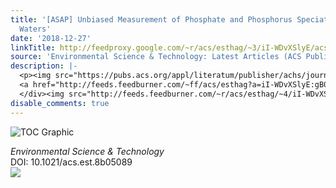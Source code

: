 ```yaml
---
title: '[ASAP] Unbiased Measurement of Phosphate and Phosphorus Speciation in Surface
  Waters'
date: '2018-12-27'
linkTitle: http://feedproxy.google.com/~r/acs/esthag/~3/iI-WDvXSlyE/acs.est.8b05089
source: 'Environmental Science & Technology: Latest Articles (ACS Publications)'
description: |-
  <p><img src="https://pubs.acs.org/appl/literatum/publisher/achs/journals/content/esthag/0/esthag.ahead-of-print/acs.est.8b05089/20181227/images/medium/es-2018-05089r_0009.gif" alt="TOC Graphic"/></p><div><cite>Environmental Science & Technology</cite></div><div>DOI: 10.1021/acs.est.8b05089</div><div class="feedflare">
  <a href="http://feeds.feedburner.com/~ff/acs/esthag?a=iI-WDvXSlyE:gB0L4c0LfWI:yIl2AUoC8zA"><img src="http://feeds.feedburner.com/~ff/acs/esthag?d=yIl2AUoC8zA" border="0"></img></a>
  </div><img src="http://feeds.feedburner.com/~r/acs/esthag/~4/iI-WDvXSlyE" height="1" width="1" ...
disable_comments: true
---
```

<p><img src="https://pubs.acs.org/appl/literatum/publisher/achs/journals/content/esthag/0/esthag.ahead-of-print/acs.est.8b05089/20181227/images/medium/es-2018-05089r_0009.gif" alt="TOC Graphic"/></p><div><cite>Environmental Science & Technology</cite></div><div>DOI: 10.1021/acs.est.8b05089</div><div class="feedflare">
<a href="http://feeds.feedburner.com/~ff/acs/esthag?a=iI-WDvXSlyE:gB0L4c0LfWI:yIl2AUoC8zA"><img src="http://feeds.feedburner.com/~ff/acs/esthag?d=yIl2AUoC8zA" border="0"></img></a>
</div><img src="http://feeds.feedburner.com/~r/acs/esthag/~4/iI-WDvXSlyE" height="1" width="1" ...